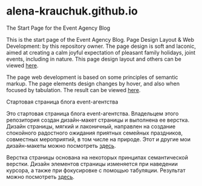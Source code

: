 # alena-krauchuk.github.io
The Start Page for the Event Agency Blog

This is the start page of the Event Agency Blog.
Page Design Layout & Web Development: by this repository owner.
The page design is soft and laconic, aimed at creating a calm joyful expectation of pleasant family holidays, joint events, including in nature.
This page design layout and others can be viewed <a href="https://www.behance.net/gallery/48741349/Study-Project-2-Home-Page-Design-Layout">here</a>.
<p>The page web development is based on some principles of semantic markup.
The page elements design changes by hover, and also when focused by tabulation.
The result can be viewed <a href="https://alena-krauchuk.github.io/">here</a>.</p>


<p>Стартовая страница блога event-агентства</p>

Это стартовая страница блога event-агентства. Владельцем этого репозитория создан дизайн-макет страницы и выполнена ее верстка. 
Дизайн страницы, мягкий и лаконичный, направлен на создание спокойного радостного ожидания приятных семейных праздников, совместных мероприятий, в том числе на природе. 
Этот и другие мои дизайн-макеты можно посмотреть <a href="https://www.behance.net/gallery/48741349/Study-Project-2-Home-Page-Design-Layout">здесь</a>.
<p>Верстка страницы основана на некоторых принципах семантической верстки. 
Дизайн элементов страницы изменяется при наведении курсора, а также при фокусировке с помощью табуляции. Результат можно посмотреть <a href="https://alena-krauchuk.github.io/">здесь</a>.</p>
